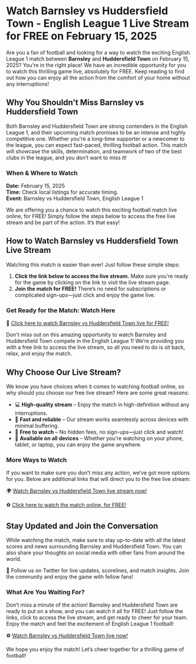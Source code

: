 # Watch Barnsley vs Huddersfield Town - English League 1 Live Stream for FREE on February 15, 2025

Are you a fan of football and looking for a way to watch the exciting English League 1 match between **Barnsley** and **Huddersfield Town** on February 15, 2025? You're in the right place! We have an incredible opportunity for you to watch this thrilling game live, absolutely for FREE. Keep reading to find out how you can enjoy all the action from the comfort of your home without any interruptions!

## Why You Shouldn't Miss Barnsley vs Huddersfield Town

Both Barnsley and Huddersfield Town are strong contenders in the English League 1, and their upcoming match promises to be an intense and highly competitive one. Whether you're a long-time supporter or a newcomer to the league, you can expect fast-paced, thrilling football action. This match will showcase the skills, determination, and teamwork of two of the best clubs in the league, and you don’t want to miss it!

### When & Where to Watch

**Date:** February 15, 2025  
**Time:** Check local listings for accurate timing.  
**Event:** Barnsley vs Huddersfield Town, English League 1

We are offering you a chance to watch this exciting football match live online, for FREE! Simply follow the steps below to access the free live stream and be part of the action. It’s that easy!

## How to Watch Barnsley vs Huddersfield Town Live Stream

Watching this match is easier than ever! Just follow these simple steps:

1. **Click the link below to access the live stream.** Make sure you're ready for the game by clicking on the link to visit the live stream page.
2. **Join the match for FREE!** There’s no need for subscriptions or complicated sign-ups—just click and enjoy the game live.

### Get Ready for the Match: Watch Here

🔴 [Click here to watch Barnsley vs Huddersfield Town live for FREE!](https://tinyurl.com/livestreamfreeo?st=Barnsley+vs+Huddersfield+Town&si=ghc)

Don't miss out on this amazing opportunity to watch Barnsley and Huddersfield Town compete in the English League 1! We’re providing you with a free link to access the live stream, so all you need to do is sit back, relax, and enjoy the match.

## Why Choose Our Live Stream?

We know you have choices when it comes to watching football online, so why should you choose our free live stream? Here are some great reasons:

- 💻 **High-quality stream** – Enjoy the match in high-definition without any interruptions.
- 🚀 **Fast and reliable** – Our stream works seamlessly across devices with minimal buffering.
- 🎉 **Free to watch** – No hidden fees, no sign-ups—just click and watch!
- 📱 **Available on all devices** – Whether you’re watching on your phone, tablet, or laptop, you can enjoy the game anywhere.

### More Ways to Watch

If you want to make sure you don’t miss any action, we’ve got more options for you. Below are additional links that will direct you to the free live stream:

🌍 [Watch Barnsley vs Huddersfield Town live stream now!](https://tinyurl.com/livestreamfreeo?st=Barnsley+vs+Huddersfield+Town&si=ghc)

⚽ [Click here to watch the match online, for FREE!](https://tinyurl.com/livestreamfreeo?st=Barnsley+vs+Huddersfield+Town&si=ghc)

## Stay Updated and Join the Conversation

While watching the match, make sure to stay up-to-date with all the latest scores and news surrounding Barnsley and Huddersfield Town. You can also share your thoughts on social media with other fans from around the world.

📲 Follow us on Twitter for live updates, scorelines, and match insights. Join the community and enjoy the game with fellow fans!

### What Are You Waiting For?

Don’t miss a minute of the action! Barnsley and Huddersfield Town are ready to put on a show, and you can watch it all for FREE! Just follow the links, click to access the live stream, and get ready to cheer for your team. Enjoy the match and feel the excitement of English League 1 football!

⚽ [Watch Barnsley vs Huddersfield Town live now!](https://tinyurl.com/livestreamfreeo?st=Barnsley+vs+Huddersfield+Town&si=ghc)

We hope you enjoy the match! Let’s cheer together for a thrilling game of football!

